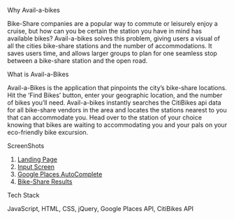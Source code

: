 Why Avail-a-bikes

Bike-Share companies are a popular way to commute or leisurely enjoy a cruise, but how can you be certain the station you have in mind has available bikes? Avail-a-bikes solves this problem, giving users a visual of all the cities bike-share stations and the number of accommodations. It saves users time, and allows larger groups to plan for one seamless  stop between a bike-share station and the open road.

What is Avail-a-Bikes

Avail-a-Bikes is the application that pinpoints the city’s bike-share locations. Hit the ‘Find Bikes’ button, enter your geographic location, and the number of bikes you’ll need. Avail-a-bikes instantly searches the CitiBikes api data for all bike-share vendors in the area and locates the stations nearest to you that can accommodate you. Head over to the station of your choice knowing that bikes are waiting to accommodating you and your pals on your eco-friendly bike excursion.

ScreenShots

1. [Landing Page](https://gyazo.com/0269b86a7ad639d4cd41151f07c1ebab)
2. [Input Screen](https://gyazo.com/e5543fc11d544492b88a1ef4cd07d92d)
3. [Google Places AutoComplete](https://gyazo.com/95dded3d08e0cf0934f5e76e2dbc2266)
4. [Bike-Share Results](https://gyazo.com/c8103d5a746b1162025d7581887f27c5)       



Tech Stack

JavaScript, HTML, CSS, jQuery, Google Places API, CitiBikes API 



